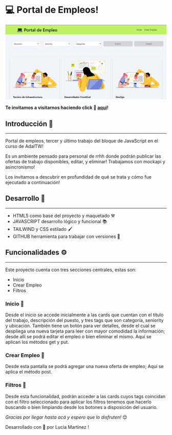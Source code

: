 # 💻 Portal de Empleos! 

![alt text](./assets/imagendelread.PNG)


**Te invitamos a visitarnos haciendo click 🔗 [aqui](https://lumartinezz.github.io/portalDeEmpleo/)!**


## Introducción 📌
***

Portal de empleos, tercer y último trabajo del bloque de JavaScript en el curso de AdaITW!

Es un ambiente pensado para personal de rrhh donde podrán publicar las ofertas de trabajo disponibles, editar, y eliminar! Trabajamos con mockapi y asincronismo! 

Los invitamos a descubrir en profundidad de qué se trata y cómo fue ejecutado a continuación!


## Desarrollo 📌
***

- HTML5 como base del proyecto y maquetado ⚒️
- JAVASCRIPT desarrollo lógico y funcional 📚
- TAILWIND y CSS estilado  🖌️
- GITHUB herramienta para trabajar con versiones 📂	

## Funcionalidades ⚙️
***

Este proyecto cuenta con tres secciones centrales, estas son:

- Inicio
- Crear Empleo 
- Filtros

### Inicio 📌

Desde el inicio se accede inicialmente a las cards que cuentan con el título del trabajo, descripción del puesto, y tres tags que son categoría, seniority y ubicación. También tiene un botón para ver detalles, desde el cual se despliega una nueva tarjeta para leer con mayor comodidad la información; desde allí se podrá editar el empleo o bien eliminar el mismo. Aquí se aplican los métodos get y put.


### Crear Empleo 📌

Desde esta pantalla se podrá agregar una nueva oferta de empleo; Aquí se aplica el método post.

### Filtros 📌

Desde esta funcionalidad, podrán acceder a las cards cuyos tags coincidan con el filtro seleccionado para aplicar los filtros tenemos que hacerlo buscando o bien limpiando desde los botones a disposición del usuario.

*Gracias por llegar hasta acá y espero que lo disfruten!* 😊

Desarrollado con 💜 por Lucia Martinez !
